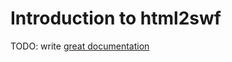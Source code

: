 # Introduction to html2swf

TODO: write [great documentation](http://jacobian.org/writing/great-documentation/what-to-write/)
